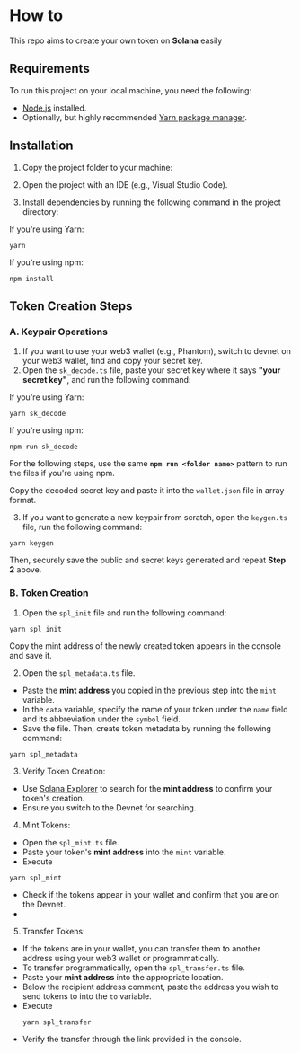 
# How to

This repo aims to create your own token on **Solana** easily

## Requirements

To run this project on your local machine, you need the following:

- [Node.js](https://nodejs.org/) installed.
- Optionally, but highly recommended [Yarn package manager](https://yarnpkg.com/).

## Installation

1. Copy the project folder to your machine:

2. Open the project with an IDE (e.g., Visual Studio Code).

3. Install dependencies by running the following command in the project directory:

If you're using Yarn:

```
yarn
```

If you're using npm:

```
npm install
```

## Token Creation Steps

### A. Keypair Operations

1. If you want to use your web3 wallet (e.g., Phantom), switch to devnet on your web3 wallet, find and copy your secret key.
2. Open the `sk_decode.ts` file, paste your secret key where it says **"your secret key"**, and run the following command:

If you're using Yarn:

```
yarn sk_decode
```

If you're using npm:

```
npm run sk_decode
```
For the following steps, use the same **`npm run <folder name>`** pattern to run the files if you're using npm.

Copy the decoded secret key and paste it into the `wallet.json` file in array format.

3. If you want to generate a new keypair from scratch, open the `keygen.ts` file, run the following command:

```
yarn keygen
```
Then, securely save the public and secret keys generated and repeat **Step 2** above.

### B. Token Creation

1. Open the `spl_init` file and run the following command:

```
yarn spl_init
```
Copy the mint address of the newly created token appears in the console and save it.

2. Open the `spl_metadata.ts` file.
- Paste the **mint address** you copied in the previous step into the `mint` variable.
- In the `data` variable, specify the name of your token under the `name` field and its abbreviation under the `symbol` field.
- Save the file. Then, create token metadata by running the following command:

```
yarn spl_metadata
```
3. Verify Token Creation:
- Use [Solana Explorer](https://explorer.solana.com/?cluster=devnet) to search for the **mint address** to confirm your token's creation.
- Ensure you switch to the Devnet for searching.

4. Mint Tokens:
- Open the `spl_mint.ts` file.
- Paste your token's **mint address** into the `mint` variable.
- Execute
```
yarn spl_mint
```
- Check if the tokens appear in your wallet and confirm that you are on the Devnet.
- 
5. Transfer Tokens:
- If the tokens are in your wallet, you can transfer them to another address using your web3 wallet or programmatically.
- To transfer programmatically, open the `spl_transfer.ts` file.
- Paste your **mint address** into the appropriate location.
- Below the recipient address comment, paste the address you wish to send tokens to into the `to` variable.
- Execute
  ```
  yarn spl_transfer
  ```
- Verify the transfer through the link provided in the console.

